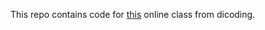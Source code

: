 This repo contains code for [this](https://www.dicoding.com/academies/271-belajar-fundamental-back-end-dengan-javascript) online class from dicoding.
